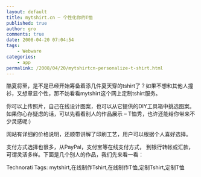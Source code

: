 ```yaml
---
layout: default
title: mytshirt.cn – 个性化你的T恤
published: true
author: gro
comments: true
date: 2008-04-20 07:04:54
tags:
    - Webware
categories:
    - app
permalink: /2008/04/20/mytshirtcn-personalize-t-shirt.html
---
```

酷夏将至，是不是已经开始筹备着添几件夏天穿的tshirt了？如果不想和其他人撞衫，又想章显个性，那不妨看看mytshirt这个网上定制tshirt服务。

你可以上传照片，自己在线设计图案，也可以从它提供的DIY工具箱中挑选图案。如果你心存疑虑的话，可以先看看别人的作品展示 &#8211; T恤秀，也许还能给你带来不少灵感呢:)

网站有详细的价格说明，还顺带讲解了印刷工艺，用户可以根据个人喜好选择。

支付方式选择也很多，从PayPal，支付宝等在线支付方式， 到银行转帐或汇款，可谓灵活多样。下面是几个别人的作品，我们先来看一看：

[][1][][2] [][3] [][4]


  Technorati Tags: mytshirt,在线制作Tshirt,在线制作T恤,定制Tshirt,定制T恤


 [1]: http://getfreeware.net/wp-content/uploads/2008/04/tshirt-5056-f2.gif
 [2]: http://getfreeware.net/wp-content/uploads/2008/04/tshirt-5144-f2.gif
 [3]: http://getfreeware.net/wp-content/uploads/2008/04/tshirt-5148-f2.gif
 [4]: http://getfreeware.net/wp-content/uploads/2008/04/tshirt-4557-f2.gif
